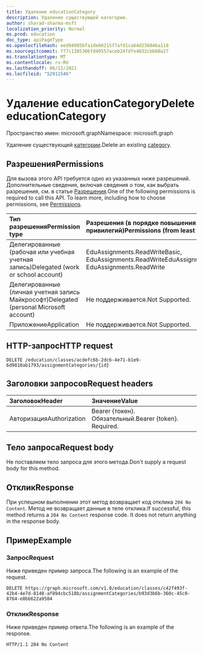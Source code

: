 ```yaml
---
title: Удаление educationCategory
description: Удаление существующей категории.
author: sharad-sharma-msft
localization_priority: Normal
ms.prod: education
doc_type: apiPageType
ms.openlocfilehash: eed94985bfa1de66215f7afd1ca64d236846a118
ms.sourcegitcommit: f77c1385306fd40557aceb24fdfe4832cbb60a27
ms.translationtype: MT
ms.contentlocale: ru-RU
ms.lasthandoff: 06/12/2021
ms.locfileid: "52911546"
---
```

# <a name="delete-educationcategory"></a><span data-ttu-id="6728a-103">Удаление educationCategory</span><span class="sxs-lookup"><span data-stu-id="6728a-103">Delete educationCategory</span></span>

<span data-ttu-id="6728a-104">Пространство имен: microsoft.graph</span><span class="sxs-lookup"><span data-stu-id="6728a-104">Namespace: microsoft.graph</span></span>

<span data-ttu-id="6728a-105">Удаление существующей [категории](../resources/educationcategory.md).</span><span class="sxs-lookup"><span data-stu-id="6728a-105">Delete an existing [category](../resources/educationcategory.md).</span></span>

## <a name="permissions"></a><span data-ttu-id="6728a-106">Разрешения</span><span class="sxs-lookup"><span data-stu-id="6728a-106">Permissions</span></span>

<span data-ttu-id="6728a-p101">Для вызова этого API требуется одно из указанных ниже разрешений. Дополнительные сведения, включая сведения о том, как выбрать разрешения, см. в статье [Разрешения](/graph/permissions-reference).</span><span class="sxs-lookup"><span data-stu-id="6728a-p101">One of the following permissions is required to call this API. To learn more, including how to choose permissions, see [Permissions](/graph/permissions-reference).</span></span>

| <span data-ttu-id="6728a-109">Тип разрешения</span><span class="sxs-lookup"><span data-stu-id="6728a-109">Permission type</span></span>                        | <span data-ttu-id="6728a-110">Разрешения (в порядке повышения привилегий)</span><span class="sxs-lookup"><span data-stu-id="6728a-110">Permissions (from least to most privileged)</span></span>             |
| :------------------------------------- | :------------------------------------------------------ |
| <span data-ttu-id="6728a-111">Делегированные (рабочая или учебная учетная запись)</span><span class="sxs-lookup"><span data-stu-id="6728a-111">Delegated (work or school account)</span></span>     | <span data-ttu-id="6728a-112">EduAssignments.ReadWriteBasic, EduAssignments.ReadWrite</span><span class="sxs-lookup"><span data-stu-id="6728a-112">EduAssignments.ReadWriteBasic, EduAssignments.ReadWrite</span></span> |
| <span data-ttu-id="6728a-113">Делегированные (личная учетная запись Майкрософт)</span><span class="sxs-lookup"><span data-stu-id="6728a-113">Delegated (personal Microsoft account)</span></span> | <span data-ttu-id="6728a-114">Не поддерживается.</span><span class="sxs-lookup"><span data-stu-id="6728a-114">Not Supported.</span></span>                                          |
| <span data-ttu-id="6728a-115">Приложение</span><span class="sxs-lookup"><span data-stu-id="6728a-115">Application</span></span>                            | <span data-ttu-id="6728a-116">Не поддерживается.</span><span class="sxs-lookup"><span data-stu-id="6728a-116">Not Supported.</span></span>                                          |

## <a name="http-request"></a><span data-ttu-id="6728a-117">HTTP-запрос</span><span class="sxs-lookup"><span data-stu-id="6728a-117">HTTP request</span></span>

<!-- { "blockType": "ignored" } -->

```http
DELETE /education/classes/acdefc6b-2dc6-4e71-b1e9-6d9810ab1793/assignmentCategories/{id}
```

## <a name="request-headers"></a><span data-ttu-id="6728a-118">Заголовки запросов</span><span class="sxs-lookup"><span data-stu-id="6728a-118">Request headers</span></span>

| <span data-ttu-id="6728a-119">Заголовок</span><span class="sxs-lookup"><span data-stu-id="6728a-119">Header</span></span>        | <span data-ttu-id="6728a-120">Значение</span><span class="sxs-lookup"><span data-stu-id="6728a-120">Value</span></span>                     |
| :------------ | :------------------------ |
| <span data-ttu-id="6728a-121">Авторизация</span><span class="sxs-lookup"><span data-stu-id="6728a-121">Authorization</span></span> | <span data-ttu-id="6728a-p102">Bearer {токен}. Обязательный.</span><span class="sxs-lookup"><span data-stu-id="6728a-p102">Bearer {token}. Required.</span></span> |

## <a name="request-body"></a><span data-ttu-id="6728a-124">Тело запроса</span><span class="sxs-lookup"><span data-stu-id="6728a-124">Request body</span></span>

<span data-ttu-id="6728a-125">Не поставляем тело запроса для этого метода.</span><span class="sxs-lookup"><span data-stu-id="6728a-125">Don't supply a request body for this method.</span></span>

## <a name="response"></a><span data-ttu-id="6728a-126">Отклик</span><span class="sxs-lookup"><span data-stu-id="6728a-126">Response</span></span>

<span data-ttu-id="6728a-p103">При успешном выполнении этот метод возвращает код отклика `204 No Content`. Метод не возвращает данные в теле отклика.</span><span class="sxs-lookup"><span data-stu-id="6728a-p103">If successful, this method returns a `204 No Content` response code. It does not return anything in the response body.</span></span>

## <a name="example"></a><span data-ttu-id="6728a-129">Пример</span><span class="sxs-lookup"><span data-stu-id="6728a-129">Example</span></span>

### <a name="request"></a><span data-ttu-id="6728a-130">Запрос</span><span class="sxs-lookup"><span data-stu-id="6728a-130">Request</span></span>

<span data-ttu-id="6728a-131">Ниже приведен пример запроса.</span><span class="sxs-lookup"><span data-stu-id="6728a-131">The following is an example of the request.</span></span>

<!-- {
  "blockType": "request",
  "name": "delete_educationassignment_2"
}-->

```http
DELETE https://graph.microsoft.com/v1.0/education/classes/c42f493f-42b4-4e7d-8148-af894cbc518b/assignmentCategories/b93d3b6b-360c-45c0-8764-e8bb622a9504
```

### <a name="response"></a><span data-ttu-id="6728a-132">Отклик</span><span class="sxs-lookup"><span data-stu-id="6728a-132">Response</span></span>

<span data-ttu-id="6728a-133">Ниже приведен пример ответа.</span><span class="sxs-lookup"><span data-stu-id="6728a-133">The following is an example of the response.</span></span> 

<!-- {
  "blockType": "response",
  "truncated": true
} -->

```http
HTTP/1.1 204 No Content
```

<!-- uuid: 8fcb5dbc-d5aa-4681-8e31-b001d5168d79
2015-10-25 14:57:30 UTC -->
<!--
{
  "type": "#page.annotation",
  "description": "Delete educationCategory",
  "keywords": "",
  "section": "documentation",
  "tocPath": "",
  "suppressions": [
  ]
}
-->


